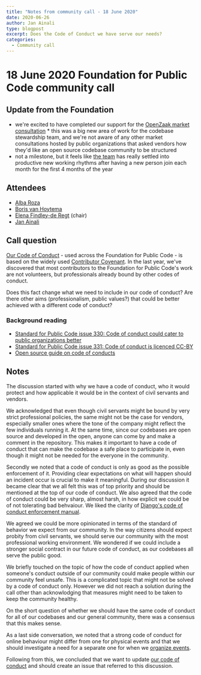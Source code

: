 ```yaml
---
title: "Notes from community call - 18 June 2020"
date: 2020-06-26
author: Jan Ainali
type: blogpost
excerpt: Does the Code of Conduct we have serve our needs?
categories:
  - Community call
---
```


# 18 June 2020 Foundation for Public Code community call

## Update from the Foundation

* we're excited to have completed our support for the [OpenZaak market consultation](https://github.com/open-zaak/open-zaak-market-consultation) * this was a big new area of work for the codebase stewardship team, and we're not aware of any other market consultations hosted by public organizations that asked vendors how they'd like an open source codebase community to be structured
* not a milestone, but it feels like [the team](https://publiccode.net/team/) has really settled into productive new working rhythms after having a new person join each month for the first 4 months of the year

## Attendees

* [Alba Roza](https://web.archive.org/web/20210225190155/https://publiccode.net/who-we-are/team/alba-roza.html)
* [Boris van Hoytema](https://publiccode.net/team/boris-van-hoytema.html)
* [Elena Findley-de Regt](https://publiccode.net/team/elena-findley-de-regt.html) (chair)
* [Jan Ainali](https://publiccode.net/team/jan-ainali.html)

## Call question

[Our Code of Conduct](https://github.com/publiccodenet/about/blob/develop/CODE_OF_CONDUCT.md) - used across the Foundation for Public Code - is based on the widely used [Contributor Covenant](https://www.contributor-covenant.org/version/2/0/code_of_conduct/).
In the last year, we've discovered that most contributors to the Foundation for Public Code's work are not volunteers, but professionals already bound by other codes of conduct.

Does this fact change what we need to include in our code of conduct?
Are there other aims (professionalism, public values?) that could be better achieved with a different code of conduct?

### Background reading

* [Standard for Public Code issue 330: Code of conduct could cater to public organizations better](https://github.com/publiccodenet/standard/issues/330)
* [Standard for Public Code issue 331: Code of conduct is licenced CC-BY](https://github.com/publiccodenet/standard/issues/331)
* [Open source guide on code of conducts](https://opensource.guide/code-of-conduct/)

## Notes

The discussion started with why we have a code of conduct, who it would protect and how applicable it would be in the context of civil servants and vendors.

We acknowledged that even though civil servants might be bound by very strict professional policies, the same might not be the case for vendors, especially smaller ones where the tone of the company might reflect the few individuals running it.
At the same time, since our codebases are open source and developed in the open, anyone can come by and make a comment in the repository.
This makes it important to have a code of conduct that can make the codebase a safe place to participate in, even though it might not be needed for the everyone in the community.

Secondly we noted that a code of conduct is only as good as the possible enforcement of it.
Providing clear expectations on what will happen should an incident occur is crucial to make it meaningful.
During our discussion it became clear that we all felt this was of top priority and should be mentioned at the top of our code of conduct. We also agreed that the code of conduct could be very sharp, almost harsh, in how explicit we could be of not tolerating bad behvaiour.
We liked the clarity of [Django's code of conduct enforcement manual](https://www.djangoproject.com/conduct/enforcement-manual/).

We agreed we could be more opinionated in terms of the standard of behavior we expect from our community.
In the way citizens should expect probity from civil servants, we should serve our community with the most professional working environment.
We wondered if we could include a stronger social contract in our future code of conduct, as our codebases all serve the public good.

We briefly touched on the topic of how the code of conduct applied when someone's conduct outside of our community could make people within our community feel unsafe.
This is a complicated topic that might not be solved by a code of conduct only.
However we did not reach a solution during the call other than acknowlodging that measures might need to be taken to keep the community healthy.

On the short question of whether we should have the same code of conduct for all of our codebases and our general community, there was a consensus that this makes sense.

As a last side conversation, we noted that a strong code of conduct for online behaviour might differ from one for physical events and that we should investigate a need for a separate one for when we [organize events](https://about.publiccode.net/activities/events/organizing-events.html).

Following from this, we concluded that we want to update [our code of conduct](https://github.com/publiccodenet/about/blob/develop/CODE_OF_CONDUCT.md) and should create an issue that referred to this discussion.
